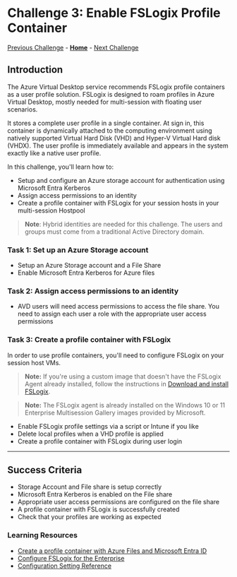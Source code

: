# Challenge 3: Enable FSLogix Profile Container

[Previous Challenge](./02-AVD-RDP-Properties.md) - **[Home](../readme.md)** - [Next Challenge](./01-W365-Provisioning-CPC.md)

## Introduction

The Azure Virtual Desktop service recommends FSLogix profile containers as a user profile solution. FSLogix is designed to roam profiles in Azure Virtual Desktop, mostly needed for multi-session with floating user scenarios.

It stores a complete user profile in a single container. At sign in, this container is dynamically attached to the computing environment using natively supported Virtual Hard Disk (VHD) and Hyper-V Virtual Hard disk (VHDX). The user profile is immediately available and appears in the system exactly like a native user profile. 

In this challenge, you'll learn how to:

- Setup and configure an Azure storage account for authentication using Microsoft Entra Kerberos
- Assign access permissions to an identity
- Create a profile container with FSLogix for your session hosts in your multi-session Hostpool 

> **Note**: Hybrid identities are needed for this challenge. The users and groups must come from a traditional Active Directory domain.

### Task 1: Set up an Azure Storage account
- Setup an Azure Storage account and a File Share
- Enable Microsoft Entra Kerberos for Azure files
    
### Task 2: Assign access permissions to an identity
- AVD users will need access permissions to access the file share. You need to assign each user a role with the appropriate user access permissions

### Task 3: Create a profile container with FSLogix
In order to use profile containers, you'll need to configure FSLogix on your session host VMs. 

>**Note:** If you're using a custom image that doesn't have the FSLogix Agent already installed, follow the instructions in [Download and install FSLogix](https://docs.microsoft.com/en-us/fslogix/install-ht). 

>**Note:** The FSLogix agent is already installed on the Windows 10 or 11 Enterprise Multisession Gallery images provided by Microsoft.

- Enable FSLogix profile settings via a script or Intune if you like
- Delete local profiles when a VHD profile is applied
- Create a profile container with FSLogix during user login
----------------
## Success Criteria

- Storage Account and File share is setup correctly
- Microsoft Entra Kerberos is enabled on the File share
- Appropriate user access permissions are configured on the file share
- A profile container with FSLogix is successfully created 
- Check that your profiles are working as expected

### Learning Resources
- [Create a profile container with Azure Files and Microsoft Entra ID](https://learn.microsoft.com/en-us/azure/virtual-desktop/create-profile-container-azure-ad)
- [Configure FSLogix for the Enterprise](https://learn.microsoft.com/en-us/azure/architecture/example-scenario/wvd/windows-virtual-desktop-fslogix)
- [Configuration Setting Reference](https://learn.microsoft.com/en-us/fslogix/reference-configuration-settings?tabs=profiles)